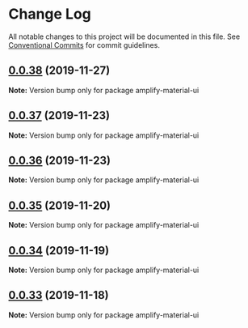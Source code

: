 # Change Log

All notable changes to this project will be documented in this file.
See [Conventional Commits](https://conventionalcommits.org) for commit guidelines.

## [0.0.38](https://github.com/hupe1980/amplify-material-ui/compare/amplify-material-ui@0.0.37...amplify-material-ui@0.0.38) (2019-11-27)

**Note:** Version bump only for package amplify-material-ui





## [0.0.37](https://github.com/hupe1980/amplify-material-ui/compare/amplify-material-ui@0.0.36...amplify-material-ui@0.0.37) (2019-11-23)

**Note:** Version bump only for package amplify-material-ui





## [0.0.36](https://github.com/hupe1980/amplify-material-ui/compare/amplify-material-ui@0.0.35...amplify-material-ui@0.0.36) (2019-11-23)

**Note:** Version bump only for package amplify-material-ui





## [0.0.35](https://github.com/hupe1980/amplify-material-ui/compare/amplify-material-ui@0.0.34...amplify-material-ui@0.0.35) (2019-11-20)

**Note:** Version bump only for package amplify-material-ui





## [0.0.34](https://github.com/hupe1980/amplify-material-ui/compare/amplify-material-ui@0.0.33...amplify-material-ui@0.0.34) (2019-11-19)

**Note:** Version bump only for package amplify-material-ui





## [0.0.33](https://github.com/hupe1980/amplify-material-ui/compare/amplify-material-ui@0.0.32...amplify-material-ui@0.0.33) (2019-11-18)

**Note:** Version bump only for package amplify-material-ui
